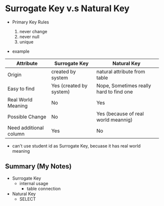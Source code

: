 # Surrogate Key v.s Natural Key
* Primary Key Rules
    1. never change
    2. never null
    3. unique


* example

| Attribute | Surrogate Key | Natural Key |
| -- | -- | -- |
| Origin | created by system | natural attribute from table  |
| Easy to find |  Yes (created by system)  | Nope, Sometimes really hard to find one |
| Real World Meaning  | No | Yes |
| Possible Change  |  No | Yes (because of real world meannig)  |
| Need additional column | Yes | No |


* can't use student id as Surrogate Key, becuase it has real world meaning


## Summary (My Notes)
* Surrogate Key
    * internal usage
        * table connection
* Natural Key
    * SELECT
